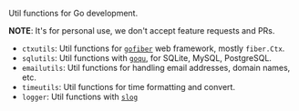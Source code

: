 Util functions for Go development.

__NOTE__: It's for personal use, we don't accept feature requests and PRs.

- `ctxutils`: Util functions for [`gofiber`](https://gofiber.io) web framework,
  mostly `fiber.Ctx`.
- `sqlutils`: Util functions with [`goqu`](https://github.com/doug-martin/goqu),
  for SQLite, MySQL, PostgreSQL.
- `emailutils`: Util functions for handling email addresses, domain names, etc.
- `timeutils`: Util functions for time formatting and convert.
- `logger`: Util functions with [`slog`](https://github.com/phuslu/log)
